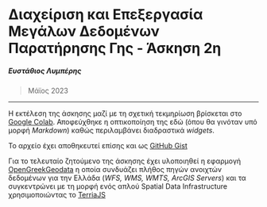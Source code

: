 # Διαχείριση και Επεξεργασία Μεγάλων Δεδομένων Παρατήρησης Γης - Άσκηση 2η

##### Ευστάθιος Λυμπέρης

> Μάϊος 2023

-----------------------------------------------

Η εκτέλεση της άσκησης μαζί με τη σχετική τεκμηρίωση βρίσκεται στο [Google Colab](https://drive.google.com/file/d/1ufb5nsG38fZFwcfjLTawgQw4XkWdbVHh/view?usp=sharing). Αποφεύχθηκε η οπτικοποίηση της εδώ (όπου θα γινόταν υπό μορφή *Markdown*) καθώς περιλαμβάνει διαδραστικά *widgets*.

Το αρχείο έχει αποθηκευτεί επίσης και ως [GitHub Gist](https://gist.github.com/lymperis-e/9bcba3784f5e38ec67dc45fda256ce31)

Για το τελευταίο ζητούμενο της άσκησης έχει υλοποιηθεί η εφαρμογή [OpenGreekGeodata](https://data.elymperis.com/) η οποία συνδυάζει πλήθος πηγών ανοιχτών δεδομένων για την Ελλάδα (*WFS, WMS, WMTS, ArcGIS Servers*) και τα συγκεντρώνει με τη μορφή ενός απλού Spatial Data Infrastructure χρησιμοποιώντας το [TerriaJS](https://github.com/TerriaJS/terriajs)


